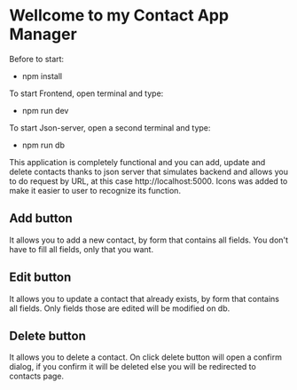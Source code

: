 # Wellcome to my Contact App Manager

Before to start: 
- npm install

To start Frontend, open terminal and type: 
- npm run dev

To start Json-server, open a second terminal and type: 
- npm run db

This application is completely functional and you can add, update and delete contacts thanks to json server that simulates backend and allows you to do request by URL, at this case http://localhost:5000.
Icons was added to make it easier to user to recognize its function.

## Add button 
It allows you to add a new contact, by form that contains all fields. You don't have to fill all fields, only that you want. 

## Edit button 
It allows you to update a contact that already exists, by form that contains all fields. Only fields those are edited will be modified on db. 

## Delete button 
It allows you to delete a contact. On click delete button will open a confirm dialog, if you confirm it will be deleted else you will be redirected to contacts page. 

